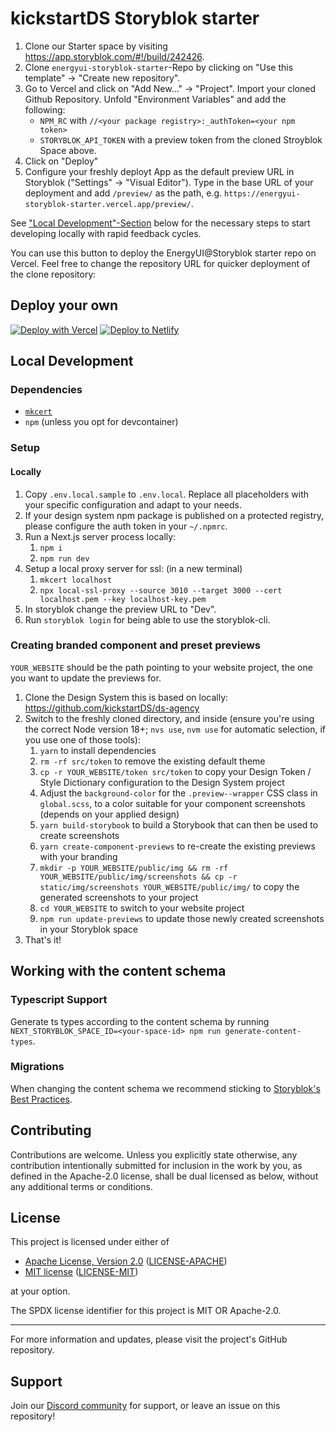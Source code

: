 # kickstartDS Storyblok starter

1. Clone our Starter space by visiting https://app.storyblok.com/#!/build/242426.
2. Clone `energyui-storyblok-starter`-Repo by clicking on "Use this template"
   -> "Create new repository".
3. Go to Vercel and click on "Add New..." -> "Project". Import your cloned
   Github Repository. Unfold "Environment Variables" and add the following:
   - `NPM_RC` with `//<your package registry>:_authToken=<your npm token>`
   - `STORYBLOK_API_TOKEN` with a preview token from the cloned Stroyblok
     Space above.
4. Click on "Deploy"
5. Configure your freshly deployt App as the default preview URL in Storyblok
   ("Settings" -> "Visual Editor"). Type in the base URL of your deployment and
   add `/preview/` as the path, e.g.
   `https://energyui-storyblok-starter.vercel.app/preview/`.

See ["Local Development"-Section](#local-development) below for the necessary steps to start developing locally with rapid feedback cycles.

You can use this button to deploy the EnergyUI@Storyblok starter repo on Vercel. Feel free to change the repository URL for quicker deployment of the clone repository:

## Deploy your own

[![Deploy with Vercel](https://vercel.com/button)](https://vercel.com/new/clone?repository-url=https%3A%2F%2Fgithub.com%2Ftaktsoft%2Fenergyui-storyblok-starter&env=NPM_RC,STORYBLOK_API_TOKEN&envDescription=NPM_RC%20must%20contain%20at%20least%20%60%2F%2Fgit.taktsoft.com%2Fapi%2Fv4%2Fprojects%2F378%2Fpackages%2Fnpm%2F%3A_authToken%3D%3Cyour%20npm%20token%3E%60)
[![Deploy to Netlify](https://www.netlify.com/img/deploy/button.svg)](https://app.netlify.com/start/deploy?repository=https://github.com/kickstartDS/storyblok-starter)

## Local Development

### Dependencies

- [`mkcert`](https://github.com/FiloSottile/mkcert#installation)
- `npm` (unless you opt for devcontainer)

### Setup

#### Locally

1. Copy `.env.local.sample` to `.env.local`. Replace all placeholders with your
   specific configuration and adapt to your needs.
2. If your design system npm package is published on a protected registry,
   please configure the auth token in your `~/.npmrc`.
3. Run a Next.js server process locally:
   1. `npm i`
   2. `npm run dev`
4. Setup a local proxy server for ssl: (in a new terminal)
   1. `mkcert localhost`
   2. `npx local-ssl-proxy --source 3010 --target 3000 --cert localhost.pem --key localhost-key.pem`
5. In storyblok change the preview URL to "Dev".
6. Run `storyblok login` for being able to use the storyblok-cli.

### Creating branded component and preset previews

`YOUR_WEBSITE` should be the path pointing to your website project, the one you want to update the previews for.

1. Clone the Design System this is based on locally: https://github.com/kickstartDS/ds-agency
2. Switch to the freshly cloned directory, and inside (ensure you're using the correct Node version 18+; `nvs use`, `nvm use` for automatic selection, if you use one of those tools):
   1. `yarn` to install dependencies
   2. `rm -rf src/token` to remove the existing default theme
   3. `cp -r YOUR_WEBSITE/token src/token` to copy your Design Token / Style Dictionary configuration to the Design System project
   4. Adjust the `background-color` for the `.preview--wrapper` CSS class in `global.scss`, to a color suitable for your component screenshots (depends on your applied design)
   5. `yarn build-storybook` to build a Storybook that can then be used to create screenshots
   6. `yarn create-component-previews` to re-create the existing previews with your branding
   7. `mkdir -p YOUR_WEBSITE/public/img && rm -rf YOUR_WEBSITE/public/img/screenshots && cp -r static/img/screenshots YOUR_WEBSITE/public/img/` to copy the generated screenshots to your project
   8. `cd YOUR_WEBSITE` to switch to your website project
   9. `npm run update-previews` to update those newly created screenshots in your Storyblok space
3. That's it!

## Working with the content schema

### Typescript Support

Generate ts types according to the content schema by running
`NEXT_STORYBLOK_SPACE_ID=<your-space-id> npm run generate-content-types`.

### Migrations

When changing the content schema we recommend sticking to [Storyblok's Best
Practices](https://www.storyblok.com/tp/storyblok-cli-best-practices#modify-blok-structure).

## Contributing

Contributions are welcome. Unless you explicitly state otherwise, any contribution intentionally submitted for inclusion in the work by you, as defined in the Apache-2.0 license, shall be dual licensed as below, without any additional terms or conditions.

## License

This project is licensed under either of

- [Apache License, Version 2.0](https://www.apache.org/licenses/LICENSE-2.0) ([LICENSE-APACHE](LICENSE-APACHE))
- [MIT license](https://opensource.org/license/mit/) ([LICENSE-MIT](LICENSE-MIT))

at your option.

The SPDX license identifier for this project is MIT OR Apache-2.0.

---

For more information and updates, please visit the project's GitHub repository.

## Support

Join our [Discord community](https://discord.gg/mwKzD5gejY) for support, or leave an issue on this repository!
